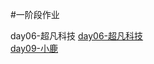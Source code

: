 
#一阶段作业 <br>

<a herf=https://believesunweizhen413513.github.io/day06/html/01.超凡科技.html>day06-超凡科技</a>
<a href=https://believesunweizhen413513.github.io/day06/html/01.超凡科技.html>day06-超凡科技</a> <br>
<a href=https://believesunweizhen413513.github.io/day09/html/01.%E5%B0%8F%E9%B9%BFzuoye.html>day09-小鹿</a><br>

